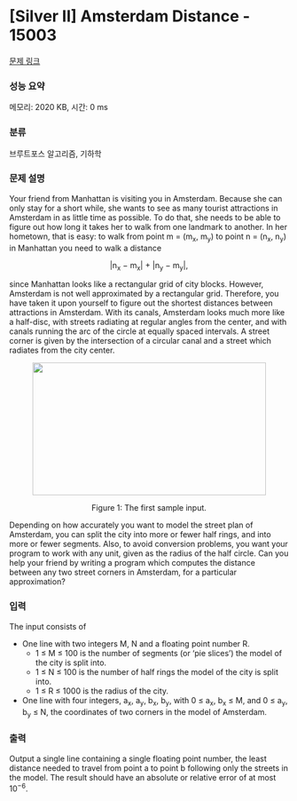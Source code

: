 # [Silver II] Amsterdam Distance - 15003 

[문제 링크](https://www.acmicpc.net/problem/15003) 

### 성능 요약

메모리: 2020 KB, 시간: 0 ms

### 분류

브루트포스 알고리즘, 기하학

### 문제 설명

<p>Your friend from Manhattan is visiting you in Amsterdam. Because she can only stay for a short while, she wants to see as many tourist attractions in Amsterdam in as little time as possible. To do that, she needs to be able to figure out how long it takes her to walk from one landmark to another. In her hometown, that is easy: to walk from point m = (m<sub>x</sub>, m<sub>y</sub>) to point n = (n<sub>x</sub>, n<sub>y</sub>) in Manhattan you need to walk a distance</p>

<p style="text-align: center;">|n<sub>x</sub> − m<sub>x</sub>| + |n<sub>y</sub> − m<sub>y</sub>|,</p>

<p>since Manhattan looks like a rectangular grid of city blocks. However, Amsterdam is not well approximated by a rectangular grid. Therefore, you have taken it upon yourself to figure out the shortest distances between attractions in Amsterdam. With its canals, Amsterdam looks much more like a half-disc, with streets radiating at regular angles from the center, and with canals running the arc of the circle at equally spaced intervals. A street corner is given by the intersection of a circular canal and a street which radiates from the city center.</p>

<p style="text-align: center;"><img alt="" src="" style="height:239px; width:421px"></p>

<p style="text-align: center;">Figure 1: The first sample input.</p>

<p>Depending on how accurately you want to model the street plan of Amsterdam, you can split the city into more or fewer half rings, and into more or fewer segments. Also, to avoid conversion problems, you want your program to work with any unit, given as the radius of the half circle. Can you help your friend by writing a program which computes the distance between any two street corners in Amsterdam, for a particular approximation?</p>

### 입력 

 <p>The input consists of</p>

<ul>
	<li>One line with two integers M, N and a floating point number R.
	<ul>
		<li>1 ≤ M ≤ 100 is the number of segments (or ‘pie slices’) the model of the city is split into.</li>
		<li>1 ≤ N ≤ 100 is the number of half rings the model of the city is split into.</li>
		<li>1 ≤ R ≤ 1000 is the radius of the city.</li>
	</ul>
	</li>
	<li>One line with four integers, a<sub>x</sub>, a<sub>y</sub>, b<sub>x</sub>, b<sub>y</sub>, with 0 ≤ a<sub>x</sub>, b<sub>x</sub> ≤ M, and 0 ≤ a<sub>y</sub>, b<sub>y</sub> ≤ N, the coordinates of two corners in the model of Amsterdam.</li>
</ul>

### 출력 

 <p>Output a single line containing a single floating point number, the least distance needed to travel from point a to point b following only the streets in the model. The result should have an absolute or relative error of at most 10<sup>−6</sup>.</p>

